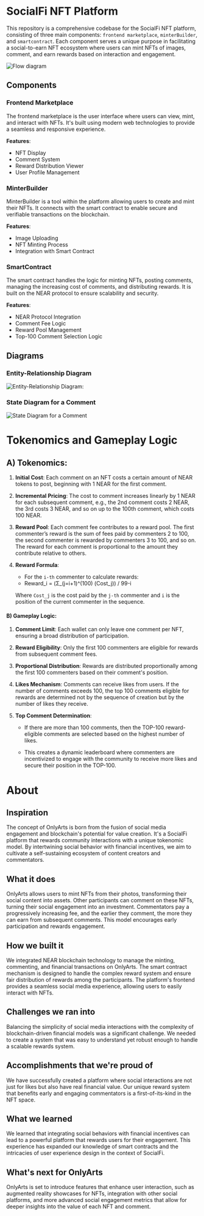 # SocialFi NFT Platform

This repository is a comprehensive codebase for the SocialFi NFT platform, consisting of three main components: `frontend marketplace`, `minterBuilder`, and `smartcontract`. Each component serves a unique purpose in facilitating a social-to-earn NFT ecosystem where users can mint NFTs of images, comment, and earn rewards based on interaction and engagement.

![Flow diagram](https://planttext.com/api/plantuml/png/BKzB2i8m4Dtd5BDi5qBTDWf2LN2ZHTe3X6IAmIHJabJnzawZkvdtuxr3oYhcnJjH3j6E2IDu6tA2wtcGVs2cn80cxp5aAUm4LVTxOBU7RTFKa1yOeFfWgWL0UmawOk4rM-KAZRDH6U6ERnKDz4Ikm9roUd4hOuEnBsiMvI0MaHJe4a8Lg6Hsj72UiqzCnNd4Z96h8WotViCbMCyHasXFmG1D7CW2fREb87aVpUB0WdNi5m00)
## Components

### Frontend Marketplace

The frontend marketplace is the user interface where users can view, mint, and interact with NFTs. It's built using modern web technologies to provide a seamless and responsive experience.

**Features**:
- NFT Display
- Comment System
- Reward Distribution Viewer
- User Profile Management

### MinterBuilder

MinterBuilder is a tool within the platform allowing users to create and mint their NFTs. It connects with the smart contract to enable secure and verifiable transactions on the blockchain.

**Features**:
- Image Uploading
- NFT Minting Process
- Integration with Smart Contract

### SmartContract

The smart contract handles the logic for minting NFTs, posting comments, managing the increasing cost of comments, and distributing rewards. It is built on the NEAR protocol to ensure scalability and security.

**Features**:
- NEAR Protocol Integration
- Comment Fee Logic
- Reward Pool Management
- Top-100 Comment Selection Logic

## Diagrams

### Entity-Relationship Diagram
![Entity-Relationship Diagram:](https://planttext.com/api/plantuml/png/TP1B2i8m48RtESMiXLp0bIA8An7H0uHcgC4y93EbIEFTJTAM5iJb_yZ7FzaHgyYTim8z6tx3-NY3GG1im6ZO0d4qlirQIXXTfreyANgimoOubzzJzgmX5XynumvZyWTPpIOGPzjupjAQ9zAa5igTC4w8NbcBlDSw8j4FhSj5hnmkmGAvOg-YleHWAofMMH1ElKgjN9wIb6cOLujvVRLJdI5McAbTxHrwNRxn2m00)

### State Diagram for a Comment

![State Diagram for a Comment](https://planttext.com/api/plantuml/png/SoWkIImgAStDuOhMYbNGrRLJ2Cqho2ykIKtXWZ70eW4GffM2StvkRcfU2LI0Am2Xn2Sp6wmYA3KvDRCi5SpdWWY2f3tpGl8B30qCW2fSyqfIYu328Vu1ka0HBhWKI5rGQdbYKGhK912pMC4bixYaA3Ef56GXN1ga5kXcBeVKl1IG-m40)

# Tokenomics and Gameplay Logic

## A) Tokenomics:

1. **Initial Cost**: Each comment on an NFT costs a certain amount of NEAR tokens to post, beginning with 1 NEAR for the first comment.
   
2. **Incremental Pricing**: The cost to comment increases linearly by 1 NEAR for each subsequent comment, e.g., the 2nd comment costs 2 NEAR, the 3rd costs 3 NEAR, and so on up to the 100th comment, which costs 100 NEAR.

3. **Reward Pool**: Each comment fee contributes to a reward pool. The first commenter’s reward is the sum of fees paid by commenters 2 to 100, the second commenter is rewarded by commenters 3 to 100, and so on. The reward for each comment is proportional to the amount they contribute relative to others.

4. **Reward Formula**:
   
   - For the `i-th` commenter to calculate rewards: 
   - Reward_i = (Σ_(j=i+1)^(100) (Cost_j)) / 99-i
   
   Where `Cost_j` is the cost paid by the `j-th` commenter and `i` is the position of the current commenter in the sequence.

#### B) Gameplay Logic:

1. **Comment Limit**: Each wallet can only leave one comment per NFT, ensuring a broad distribution of participation.

2. **Reward Eligibility**: Only the first 100 commenters are eligible for rewards from subsequent comment fees.

3. **Proportional Distribution**: Rewards are distributed proportionally among the first 100 commenters based on their comment's position.

4. **Likes Mechanism**: Comments can receive likes from users. If the number of comments exceeds 100, the top 100 comments eligible for rewards are determined not by the sequence of creation but by the number of likes they receive.

5. **Top Comment Determination**:

   - If there are more than 100 comments, then the TOP-100 reward-eligible comments are selected based on the highest number of likes.
   
   - This creates a dynamic leaderboard where commenters are incentivized to engage with the community to receive more likes and secure their position in the TOP-100.

# About

## Inspiration

The concept of OnlyArts is born from the fusion of social media engagement and blockchain's potential for value creation. It's a SocialFi platform that rewards community interactions with a unique tokenomic model. By intertwining social behavior with financial incentives, we aim to cultivate a self-sustaining ecosystem of content creators and commentators.

## What it does

OnlyArts allows users to mint NFTs from their photos, transforming their social content into assets. Other participants can comment on these NFTs, turning their social engagement into an investment. Commentators pay a progressively increasing fee, and the earlier they comment, the more they can earn from subsequent comments. This model encourages early participation and rewards engagement.

## How we built it

We integrated NEAR blockchain technology to manage the minting, commenting, and financial transactions on OnlyArts. The smart contract mechanism is designed to handle the complex reward system and ensure fair distribution of rewards among the participants. The platform's frontend provides a seamless social media experience, allowing users to easily interact with NFTs.

## Challenges we ran into

Balancing the simplicity of social media interactions with the complexity of blockchain-driven financial models was a significant challenge. We needed to create a system that was easy to understand yet robust enough to handle a scalable rewards system.

## Accomplishments that we're proud of

We have successfully created a platform where social interactions are not just for likes but also have real financial value. Our unique reward system that benefits early and engaging commentators is a first-of-its-kind in the NFT space.

## What we learned

We learned that integrating social behaviors with financial incentives can lead to a powerful platform that rewards users for their engagement. This experience has expanded our knowledge of smart contracts and the intricacies of user experience design in the context of SocialFi.

## What's next for OnlyArts

OnlyArts is set to introduce features that enhance user interaction, such as augmented reality showcases for NFTs, integration with other social platforms, and more advanced social engagement metrics that allow for deeper insights into the value of each NFT and comment.

